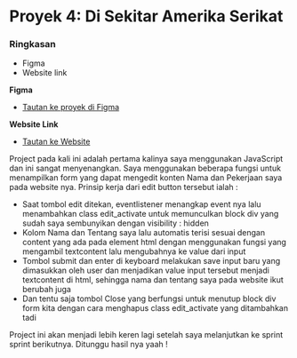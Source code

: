# Proyek 4: Di Sekitar Amerika Serikat

### Ringkasan

- Figma
- Website link

**Figma**

- [Tautan ke proyek di Figma](https://www.figma.com/file/SurN1jaeEQIhuZEDMhmWWf/Sprint-4-Around-The-U.S.-desktop-mobile?node-id=0%3A1)

**Website Link**

- [Tautan ke Website](https://ekhabla.github.io/web_project_4_id/)

Project pada kali ini adalah pertama kalinya saya menggunakan JavaScript dan ini sangat menyenangkan. Saya menggunakan beberapa fungsi untuk menampilkan form yang dapat mengedit konten Nama dan Pekerjaan saya pada website nya. Prinsip kerja dari edit button tersebut ialah :

- Saat tombol edit ditekan, eventlistener menangkap event nya lalu menambahkan class edit_activate untuk memunculkan block div yang sudah saya sembunyikan dengan visibility : hidden
- Kolom Nama dan Tentang saya lalu automatis terisi sesuai dengan content yang ada pada element html dengan menggunakan fungsi yang mengambil textcontent lalu mengubahnya ke value dari input
- Tombol submit dan enter di keyboard melakukan save input baru yang dimasukkan oleh user dan menjadikan value input tersebut menjadi textcontent di html, sehingga nama dan tentang saya pada website ikut berubah juga
- Dan tentu saja tombol Close yang berfungsi untuk menutup block div form kita dengan cara menghapus class edit_activate yang ditambahkan tadi

Project ini akan menjadi lebih keren lagi setelah saya melanjutkan ke sprint sprint berikutnya. Ditunggu hasil nya yaah !
